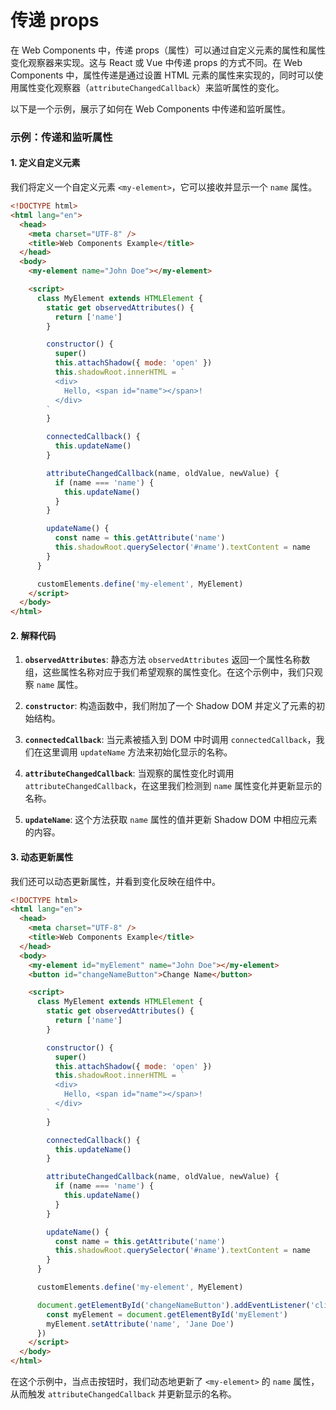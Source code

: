# 传递 props

在 Web Components 中，传递 props（属性）可以通过自定义元素的属性和属性变化观察器来实现。这与 React 或 Vue 中传递 props 的方式不同。在 Web Components 中，属性传递是通过设置 HTML 元素的属性来实现的，同时可以使用属性变化观察器（`attributeChangedCallback`）来监听属性的变化。

以下是一个示例，展示了如何在 Web Components 中传递和监听属性。

### 示例：传递和监听属性

#### 1. 定义自定义元素

我们将定义一个自定义元素 `<my-element>`，它可以接收并显示一个 `name` 属性。

```html
<!DOCTYPE html>
<html lang="en">
  <head>
    <meta charset="UTF-8" />
    <title>Web Components Example</title>
  </head>
  <body>
    <my-element name="John Doe"></my-element>

    <script>
      class MyElement extends HTMLElement {
        static get observedAttributes() {
          return ['name']
        }

        constructor() {
          super()
          this.attachShadow({ mode: 'open' })
          this.shadowRoot.innerHTML = `
          <div>
            Hello, <span id="name"></span>!
          </div>
        `
        }

        connectedCallback() {
          this.updateName()
        }

        attributeChangedCallback(name, oldValue, newValue) {
          if (name === 'name') {
            this.updateName()
          }
        }

        updateName() {
          const name = this.getAttribute('name')
          this.shadowRoot.querySelector('#name').textContent = name
        }
      }

      customElements.define('my-element', MyElement)
    </script>
  </body>
</html>
```

#### 2. 解释代码

1. **`observedAttributes`**: 静态方法 `observedAttributes` 返回一个属性名称数组，这些属性名称对应于我们希望观察的属性变化。在这个示例中，我们只观察 `name` 属性。

2. **`constructor`**: 构造函数中，我们附加了一个 Shadow DOM 并定义了元素的初始结构。

3. **`connectedCallback`**: 当元素被插入到 DOM 中时调用 `connectedCallback`，我们在这里调用 `updateName` 方法来初始化显示的名称。

4. **`attributeChangedCallback`**: 当观察的属性变化时调用 `attributeChangedCallback`，在这里我们检测到 `name` 属性变化并更新显示的名称。

5. **`updateName`**: 这个方法获取 `name` 属性的值并更新 Shadow DOM 中相应元素的内容。

#### 3. 动态更新属性

我们还可以动态更新属性，并看到变化反映在组件中。

```html
<!DOCTYPE html>
<html lang="en">
  <head>
    <meta charset="UTF-8" />
    <title>Web Components Example</title>
  </head>
  <body>
    <my-element id="myElement" name="John Doe"></my-element>
    <button id="changeNameButton">Change Name</button>

    <script>
      class MyElement extends HTMLElement {
        static get observedAttributes() {
          return ['name']
        }

        constructor() {
          super()
          this.attachShadow({ mode: 'open' })
          this.shadowRoot.innerHTML = `
          <div>
            Hello, <span id="name"></span>!
          </div>
        `
        }

        connectedCallback() {
          this.updateName()
        }

        attributeChangedCallback(name, oldValue, newValue) {
          if (name === 'name') {
            this.updateName()
          }
        }

        updateName() {
          const name = this.getAttribute('name')
          this.shadowRoot.querySelector('#name').textContent = name
        }
      }

      customElements.define('my-element', MyElement)

      document.getElementById('changeNameButton').addEventListener('click', () => {
        const myElement = document.getElementById('myElement')
        myElement.setAttribute('name', 'Jane Doe')
      })
    </script>
  </body>
</html>
```

在这个示例中，当点击按钮时，我们动态地更新了 `<my-element>` 的 `name` 属性，从而触发 `attributeChangedCallback` 并更新显示的名称。
